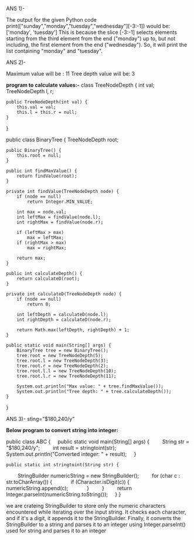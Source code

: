 ANS 1)-

The output for the given Python code print(["sunday","monday","tuesday","wednesday"][-3:-1]) would be:
['monday', 'tuesday']
This is because the slice [-3:-1] selects elements starting from the third element from the end ("monday") up to, but not including, the first element from the end ("wednesday"). 
So, it will print the list containing "monday" and "tuesday".


ANS 2)-

Maximum value will be : 11
Tree depth value will be: 3

**program to calculate values:-**
class TreeNodeDepth {
    int val;
    TreeNodeDepth l, r;

    public TreeNodeDepth(int val) {
        this.val = val;
        this.l = this.r = null;
    }
}

public class BinaryTree {
    TreeNodeDepth root;

    public BinaryTree() {
        this.root = null;
    }

    public int findMaxValue() {
        return findValue(root);
    }

    private int findValue(TreeNodeDepth node) {
        if (node == null)
            return Integer.MIN_VALUE;

        int max = node.val;
        int leftMax = findValue(node.l);
        int rightMax = findValue(node.r);

        if (leftMax > max)
            max = leftMax;
        if (rightMax > max)
            max = rightMax;

        return max;
    }

    public int calculateDepth() {
        return calculateD(root);
    }

    private int calculateD(TreeNodeDepth node) {
        if (node == null)
            return 0;

        int leftDepth = calculateD(node.l);
        int rightDepth = calculateD(node.r);

        return Math.max(leftDepth, rightDepth) + 1;
    }

    public static void main(String[] args) {
        BinaryTree tree = new BinaryTree();
        tree.root = new TreeNodeDepth(5);
        tree.root.l = new TreeNodeDepth(3);
        tree.root.r = new TreeNodeDepth(2);
        tree.root.l.l = new TreeNodeDepth(10);
        tree.root.l.r = new TreeNodeDepth(11);

        System.out.println("Max value: " + tree.findMaxValue());
        System.out.println("Tree depth: " + tree.calculateDepth());
    }
}



ANS 3)- 
sting="$180,240/y"

**Below program to convert string into integer:**

public class ABC {
    public static void main(String[] args) {
        String str = "$180,240/y";
        int result = stringtoint(str);
        System.out.println("Converted integer: " + result);
    }
    
    public static int stringtoint(String str) {
        StringBuilder numericString = new StringBuilder();
        for (char c : str.toCharArray()) {
            if (Character.isDigit(c)) {
                numericString.append(c);
            }
        }
        return Integer.parseInt(numericString.toString());
    }
}

we are crateing StringBuilder to store only the numeric characters encountered while iterating over the input string. 
It checks each character, and if it's a digit, it appends it to the StringBuilder. Finally,
it converts the StringBuilder to a string and parses it to an integer using Integer.parseInt() used for string and parses it to an integer  

